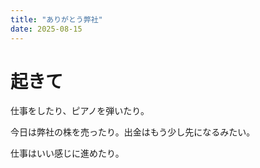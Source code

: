 ```yaml
---
title: "ありがとう弊社"
date: 2025-08-15
---
```


# 起きて
仕事をしたり、ピアノを弾いたり。

今日は弊社の株を売ったり。出金はもう少し先になるみたい。

仕事はいい感じに進めたり。

